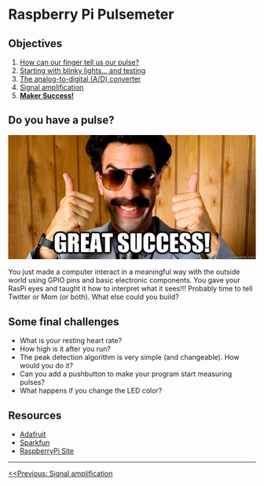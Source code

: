 Raspberry Pi Pulsemeter
=======================

## Objectives
1. [How can our finger tell us our pulse?](../intro/index.md)
2. [Starting with blinky lights... and testing](01_LEDs.md)
3. [The analog-to-digital (A/D) converter](02_A2D_converter.md)
4. [Signal amplification](03_OpAmps.md)
5. **[Maker Success!](04_Data.md)**

## Do you have a pulse?

![Success!](images/success.jpg)

You just made a computer interact in a meaningful way with the outside world using GPIO pins and basic electronic components.  You gave your RasPi eyes and taught it how to interpret what it sees!!!  Probably time to tell Twitter or Mom (or both).  What else could you build?


## Some final challenges

* What is your resting heart rate?
* How high is it after you run?
* The peak detection algorithm is very simple (and changeable). How would you do it?
* Can you add a pushbutton to make your program start measuring pulses?
* What happens if you change the LED color?

## Resources
* [Adafruit](http://www.adafruit.com/)
* [Sparkfun](https://www.sparkfun.com/)
* [RaspberryPi Site](https://www.raspberrypi.org/)

---

[<<Previous: Signal amplification](03_OpAmps.md)
